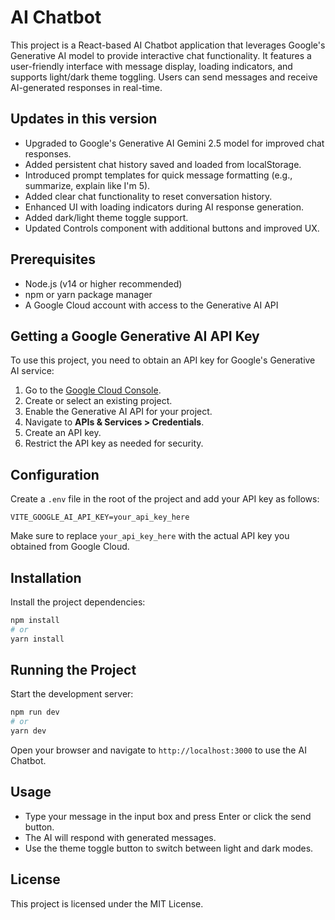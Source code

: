 
# AI Chatbot

This project is a React-based AI Chatbot application that leverages Google's Generative AI model to provide interactive chat functionality. It features a user-friendly interface with message display, loading indicators, and supports light/dark theme toggling. Users can send messages and receive AI-generated responses in real-time.

## Updates in this version

- Upgraded to Google's Generative AI Gemini 2.5 model for improved chat responses.
- Added persistent chat history saved and loaded from localStorage.
- Introduced prompt templates for quick message formatting (e.g., summarize, explain like I'm 5).
- Added clear chat functionality to reset conversation history.
- Enhanced UI with loading indicators during AI response generation.
- Added dark/light theme toggle support.
- Updated Controls component with additional buttons and improved UX.

## Prerequisites

- Node.js (v14 or higher recommended)
- npm or yarn package manager
- A Google Cloud account with access to the Generative AI API

## Getting a Google Generative AI API Key

To use this project, you need to obtain an API key for Google's Generative AI service:

1. Go to the [Google Cloud Console](https://console.cloud.google.com/).
2. Create or select an existing project.
3. Enable the Generative AI API for your project.
4. Navigate to **APIs & Services > Credentials**.
5. Create an API key.
6. Restrict the API key as needed for security.

## Configuration

Create a `.env` file in the root of the project and add your API key as follows:

```
VITE_GOOGLE_AI_API_KEY=your_api_key_here
```

Make sure to replace `your_api_key_here` with the actual API key you obtained from Google Cloud.

## Installation

Install the project dependencies:

```bash
npm install
# or
yarn install
```

## Running the Project

Start the development server:

```bash
npm run dev
# or
yarn dev
```

Open your browser and navigate to `http://localhost:3000` to use the AI Chatbot.

## Usage

- Type your message in the input box and press Enter or click the send button.
- The AI will respond with generated messages.
- Use the theme toggle button to switch between light and dark modes.

## License

This project is licensed under the MIT License.
